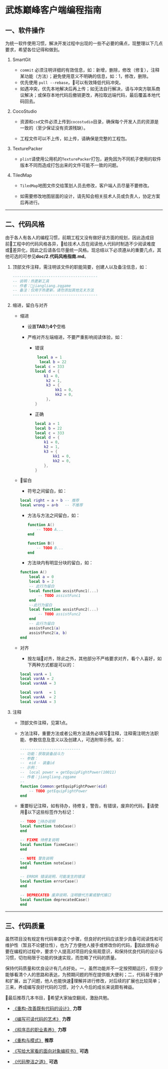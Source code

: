 # 武炼巅峰客户端编程指南

## 一、软件操作

>
为统一软件使用习惯，解决开发过程中出现的一些不必要的痛点，现整理以下几点要求，希望各位记得和做到。

1. SmartGit

    - `commit` 必须注明详细的有效信息，如：新增，删除，修改（修复），注释某功能（方法）；避免使用意义不明确的信息，如：1，修改，删除。
    - 优先使用 `pull --rebase`，可以有效降低代码冲突。
    - 如遇冲突，优先本地解决后再上传；如无法自行解决，请与冲突方联系商议解决；或保存本地代码后撤销更改，再拉取远端代码，最后覆盖本地代码回去。

2. CocoStudio

    - 资源和`csd`文件必须上传到`cocostudio`目录，确保每个开发人员的资源是一致的（至少保证没有资源残缺）。

    - 工程文件可以不上传，如上传，请确保是完整的工程包。

3. TexturePacker

    - `plist`请使用公用机的`TexturePacker`打包，避免因为不同机子使用的软件版本不同而造成打包出来的文件可能不一致的问题。

4. TiledMap

    - `TiledMap`地图文件交给策划人员去修改，客户端人员尽量不要修改。

    - 如需要修改地图层面的设计，请先知会相关技术人员或负责人，协定方案后再进行。

---

## 二、代码风格

>
由于各人有各人的编程习惯，前期工程又没有做好该方面的规划，因此造成目前工程中的代码风格各异，给技术人员在阅读他人代码时制造不少阅读难度或差异化，因此之后请各位尽量统一风格。现总结以下必须遵从的重要几点，其他可选的可参见**doc/2.代码风格指南.md**。

1. 顶部文件注释，需注明该文件的职能简要，创建人以及备注信息，如：

    ```lua
    --------------------------------------
    -- 说明：热更新工具
    -- 作者：jiangliang.zqgame
    -- 备注：仅用于热更新，请勿添加其他无关方法
    --------------------------------------
    ```

2. 缩进，留白与对齐

    - 缩进

        - 设置**TAB**为**4个**空格

        - 严格对齐左端缩进，不要严重影响阅读体验，如：

            - 错误

                ```lua
                 local a = 1
                  local b = 22
                local c = 333
                local d = {
                    k1 = 0,
                     k2 = 1,
                     k3 = {
                         kk1 = 0,
                         kk2 = 0,
                     },
                }
                ```

            - 正确

                ```lua
                local a = 1
                local b = 22
                local c = 333
                local d = {
                    k1 = 0,
                    k2 = 1,
                    k3 = {
                        kk1 = 0,
                        kk2 = 0,
                    },
                }
                ```

    - 留白

        - 符号之间留白，如：

        ```lua
        local right = a + b -- 推荐
        local wrong = a+b   -- 不推荐
        ```

        - 方法与方法之间留白，如：

            ```lua
            function A()
                -- TODO A...
            end

            function B()
                -- TODO B...
            end
            ```

        - 方法块内有明显分块的留白，如：

        ```lua
        function A()
            local a = 0
            local b = 2
            -- 此行为留白
            local function assistFunc1(...)
                -- TODO assistFunc1
            end
            --此行为留白
            local function assistFunc2(...)
                -- TODO assistFunc2
            end
            -- 此行为留白
            assistFunc1(a)
            assistFunc2(a, b)
        end
        ```

    - 对齐
        - 按左端对齐，除此之外，其他部分不严格要求对齐，看个人喜好，如下两种方式都是可以的：

        ```lua
        local varA = 1
        local varAA = 2
        local varAAA = 3
        ```

        ```lua
        local varA   = 1
        local varAA  = 2
        local varAAA = 3
        ```

3. 注释

    - 顶部文件注释，见第1点。

    - 方法注释，重要方法或者公用方法请务必填写注释，注释需注明方法职能、参数信息及意义以及创建人，可选附带示例。如：

        ```lua
        ---------------------------
        -- 功能：获取装备战斗力
        -- 参数：
        --  eid - 装备id
        -- 示例：
        --  local power = getEquipFightPower(10011)
        -- 作者：jiangliang.zqgame
        --
        function Common:getEquipFightPower(eid)
            -- TODO getEquipFightPower
        end
        ```

    - 重要标记注释，如有待办，待修复，警告，有错误，废弃的代码，请使用以下这些标签作为标记：

        ```lua
        -- TODO 待办说明
        local function todoCase()
        end

        -- FIXME 待修复说明
        local function fixmeCase()
        end

        -- NOTE 警告说明
        local function noteCase()
        end

        -- ERROR 错误说明，可能发生的错误
        local function errorCase()
        end

        -- DEPRECATED 废弃说明，注明替代方案或替代接口
        local function deprecatedCase()
        end
        ```

---

## 三、代码质量

>
虽然项目没有规定有代码审查这个步骤，但良好的代码应该至少具备可阅读性和可维护性（暂且不论健壮性），也为了方便他人接手或修改你的代码，因此很有必要在编程的过程中，要求个人提高对项目的全局观意识，和保持优良代码的设计与习惯，切勿局限于功能的快速实现，而忽略了代码的质量。

>
保持代码质量和优良设计有几点好处。一，虽然功能并不一定按预期运行，但至少能够看清个人的思路和表达，为预期问题的所在提供极大便利；二，代码易于维护和扩展，出了问题，他人也能快速理解并进行修改，对后续的扩展也比较简单；三来，养成编写良好代码的习惯，对个人今后的成长来说颇有裨益。

>
最后推荐几本书目，希望大家抽空翻阅，激励共勉。

- [《重构-改善既有代码的设计》](https://book.douban.com/subject/4262627/) **力荐**

- [《编写可读代码的艺术》](https://book.douban.com/subject/10797189/) **力荐**

- [《程序员的职业素养》](https://book.douban.com/subject/11614538/) **力荐**

- [《重构与模式》](https://book.douban.com/subject/1917706/) **推荐**

- [《写给大家看的面向对象编程书》](https://book.douban.com/subject/3644725/) **可选**

- [《代码整洁之道》](https://book.douban.com/subject/4199741/) **可选**

